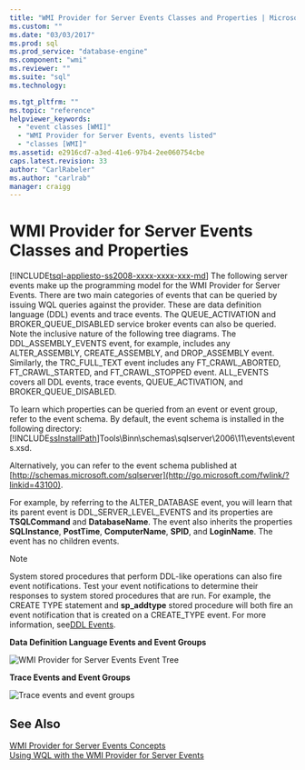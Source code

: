 ```yaml
---
title: "WMI Provider for Server Events Classes and Properties | Microsoft Docs"
ms.custom: ""
ms.date: "03/03/2017"
ms.prod: sql
ms.prod_service: "database-engine"
ms.component: "wmi"
ms.reviewer: ""
ms.suite: "sql"
ms.technology: 

ms.tgt_pltfrm: ""
ms.topic: "reference"
helpviewer_keywords: 
  - "event classes [WMI]"
  - "WMI Provider for Server Events, events listed"
  - "classes [WMI]"
ms.assetid: e2916cd7-a3ed-41e6-97b4-2ee060754cbe
caps.latest.revision: 33
author: "CarlRabeler"
ms.author: "carlrab"
manager: craigg
---
```

# WMI Provider for Server Events Classes and Properties
[!INCLUDE[tsql-appliesto-ss2008-xxxx-xxxx-xxx-md](../../includes/tsql-appliesto-ss2008-xxxx-xxxx-xxx-md.md)]
  The following server events make up the programming model for the WMI Provider for Server Events. There are two main categories of events that can be queried by issuing WQL queries against the provider. These are data definition language (DDL) events and trace events. The QUEUE_ACTIVATION and BROKER_QUEUE_DISABLED service broker events can also be queried. Note the inclusive nature of the following tree diagrams. The DDL_ASSEMBLY_EVENTS event, for example, includes any ALTER_ASSEMBLY, CREATE_ASSEMBLY, and DROP_ASSEMBLY event. Similarly, the TRC_FULL_TEXT event includes any FT_CRAWL_ABORTED, FT_CRAWL_STARTED, and FT_CRAWL_STOPPED event. ALL_EVENTS covers all DDL events, trace events, QUEUE_ACTIVATION, and BROKER_QUEUE_DISABLED.  
  
 To learn which properties can be queried from an event or event group, refer to the event schema. By default, the event schema is installed in the following directory: [!INCLUDE[ssInstallPath](../../includes/ssinstallpath-md.md)]Tools\Binn\schemas\sqlserver\2006\11\events\events.xsd.  
  
 Alternatively, you can refer to the event schema published at [http://schemas.microsoft.com/sqlserver](http://go.microsoft.com/fwlink/?linkid=43100).  
  
 For example, by referring to the ALTER_DATABASE event, you will learn that its parent event is DDL_SERVER_LEVEL_EVENTS and its properties are **TSQLCommand** and **DatabaseName**. The event also inherits the properties **SQLInstance**, **PostTime**, **ComputerName**, **SPID**, and **LoginName**. The event has no children events.  
  
> [!NOTE]  
>  System stored procedures that perform DDL-like operations can also fire event notifications. Test your event notifications to determine their responses to system stored procedures that are run. For example, the CREATE TYPE statement and **sp_addtype** stored procedure will both fire an event notification that is created on a CREATE_TYPE event. For more information, see[DDL Events](../../relational-databases/triggers/ddl-events.md).  
  
 **Data Definition Language Events and Event Groups**  
  
 ![WMI Provider for Server Events Event Tree](../../relational-databases/wmi-provider-server-events/media/sql-wmi-ddl-events-ktm.gif "WMI Provider for Server Events Event Tree")  
  
 **Trace Events and Event Groups**  
  
 ![Trace events and event groups](../../relational-databases/wmi-provider-server-events/media/sql-wmi-trc-all-events.gif "Trace events and event groups")  
  
## See Also  
 [WMI Provider for Server Events Concepts](../../relational-databases/wmi-provider-server-events/wmi-provider-for-server-events-concepts.md)   
 [Using WQL with the WMI Provider for Server Events](../../relational-databases/wmi-provider-server-events/using-wql-with-the-wmi-provider-for-server-events.md)  
  
  
